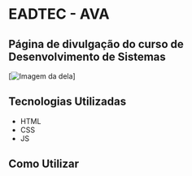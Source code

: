 # EADTEC - AVA
## Página de divulgação do curso de Desenvolvimento de Sistemas

[<img src="./src/img/" alt="Imagem da dela">]

## Tecnologias Utilizadas
- HTML
- CSS
- JS

## Como Utilizar


